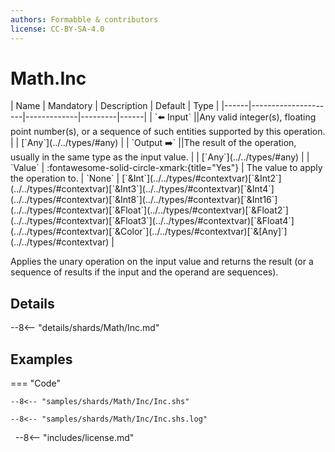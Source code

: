 ```yaml
---
authors: Formabble & contributors
license: CC-BY-SA-4.0
---
```



# Math.Inc

<div class="sh-parameters" markdown="1">
| Name | Mandatory | Description | Default | Type |
|------|---------------------|-------------|---------|------|
| `⬅️ Input` ||Any valid integer(s), floating point number(s), or a sequence of such entities supported by this operation. | | [`Any`](../../types/#any) |
| `Output ➡️` ||The result of the operation, usually in the same type as the input value. | | [`Any`](../../types/#any) |
| `Value` | :fontawesome-solid-circle-xmark:{title="Yes"}  | The value to apply the operation to. | `None` | [`&Int`](../../types/#contextvar)[`&Int2`](../../types/#contextvar)[`&Int3`](../../types/#contextvar)[`&Int4`](../../types/#contextvar)[`&Int8`](../../types/#contextvar)[`&Int16`](../../types/#contextvar)[`&Float`](../../types/#contextvar)[`&Float2`](../../types/#contextvar)[`&Float3`](../../types/#contextvar)[`&Float4`](../../types/#contextvar)[`&Color`](../../types/#contextvar)[`&[Any]`](../../types/#contextvar) |

</div>

Applies the unary operation on the input value and returns the result (or a sequence of results if the input and the operand are sequences).

## Details

--8<-- "details/shards/Math/Inc.md"


## Examples

=== "Code"

  ```x86asm linenums="1"
  --8<-- "samples/shards/Math/Inc/Inc.shs"
  ```

  ```
  --8<-- "samples/shards/Math/Inc/Inc.shs.log"
  ```
&nbsp;
--8<-- "includes/license.md"

